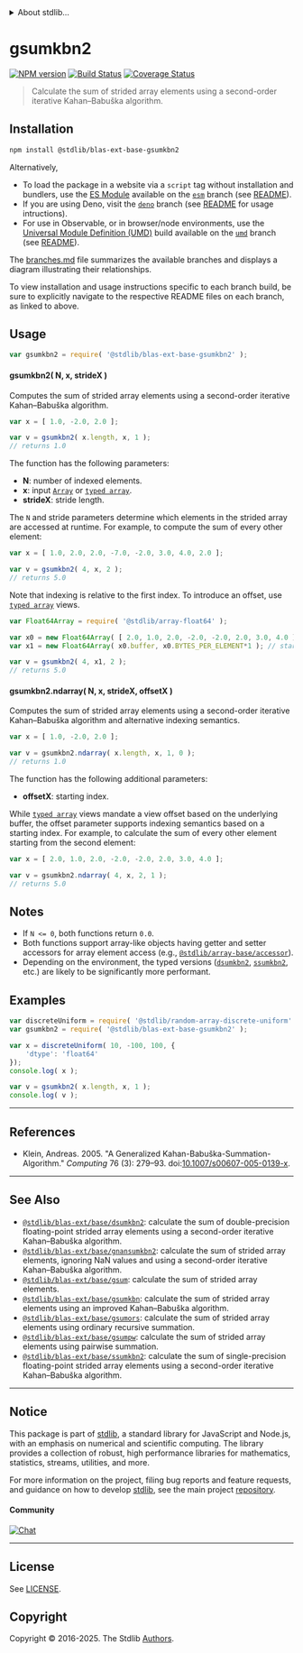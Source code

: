 <!--

@license Apache-2.0

Copyright (c) 2020 The Stdlib Authors.

Licensed under the Apache License, Version 2.0 (the "License");
you may not use this file except in compliance with the License.
You may obtain a copy of the License at

   http://www.apache.org/licenses/LICENSE-2.0

Unless required by applicable law or agreed to in writing, software
distributed under the License is distributed on an "AS IS" BASIS,
WITHOUT WARRANTIES OR CONDITIONS OF ANY KIND, either express or implied.
See the License for the specific language governing permissions and
limitations under the License.

-->


<details>
  <summary>
    About stdlib...
  </summary>
  <p>We believe in a future in which the web is a preferred environment for numerical computation. To help realize this future, we've built stdlib. stdlib is a standard library, with an emphasis on numerical and scientific computation, written in JavaScript (and C) for execution in browsers and in Node.js.</p>
  <p>The library is fully decomposable, being architected in such a way that you can swap out and mix and match APIs and functionality to cater to your exact preferences and use cases.</p>
  <p>When you use stdlib, you can be absolutely certain that you are using the most thorough, rigorous, well-written, studied, documented, tested, measured, and high-quality code out there.</p>
  <p>To join us in bringing numerical computing to the web, get started by checking us out on <a href="https://github.com/stdlib-js/stdlib">GitHub</a>, and please consider <a href="https://opencollective.com/stdlib">financially supporting stdlib</a>. We greatly appreciate your continued support!</p>
</details>

# gsumkbn2

[![NPM version][npm-image]][npm-url] [![Build Status][test-image]][test-url] [![Coverage Status][coverage-image]][coverage-url] <!-- [![dependencies][dependencies-image]][dependencies-url] -->

> Calculate the sum of strided array elements using a second-order iterative Kahan–Babuška algorithm.

<section class="intro">

</section>

<!-- /.intro -->

<section class="installation">

## Installation

```bash
npm install @stdlib/blas-ext-base-gsumkbn2
```

Alternatively,

-   To load the package in a website via a `script` tag without installation and bundlers, use the [ES Module][es-module] available on the [`esm`][esm-url] branch (see [README][esm-readme]).
-   If you are using Deno, visit the [`deno`][deno-url] branch (see [README][deno-readme] for usage intructions).
-   For use in Observable, or in browser/node environments, use the [Universal Module Definition (UMD)][umd] build available on the [`umd`][umd-url] branch (see [README][umd-readme]).

The [branches.md][branches-url] file summarizes the available branches and displays a diagram illustrating their relationships.

To view installation and usage instructions specific to each branch build, be sure to explicitly navigate to the respective README files on each branch, as linked to above.

</section>

<section class="usage">

## Usage

```javascript
var gsumkbn2 = require( '@stdlib/blas-ext-base-gsumkbn2' );
```

#### gsumkbn2( N, x, strideX )

Computes the sum of strided array elements using a second-order iterative Kahan–Babuška algorithm.

```javascript
var x = [ 1.0, -2.0, 2.0 ];

var v = gsumkbn2( x.length, x, 1 );
// returns 1.0
```

The function has the following parameters:

-   **N**: number of indexed elements.
-   **x**: input [`Array`][mdn-array] or [`typed array`][mdn-typed-array].
-   **strideX**: stride length.

The `N` and stride parameters determine which elements in the strided array are accessed at runtime. For example, to compute the sum of every other element:

```javascript
var x = [ 1.0, 2.0, 2.0, -7.0, -2.0, 3.0, 4.0, 2.0 ];

var v = gsumkbn2( 4, x, 2 );
// returns 5.0
```

Note that indexing is relative to the first index. To introduce an offset, use [`typed array`][mdn-typed-array] views.

<!-- eslint-disable stdlib/capitalized-comments -->

```javascript
var Float64Array = require( '@stdlib/array-float64' );

var x0 = new Float64Array( [ 2.0, 1.0, 2.0, -2.0, -2.0, 2.0, 3.0, 4.0 ] );
var x1 = new Float64Array( x0.buffer, x0.BYTES_PER_ELEMENT*1 ); // start at 2nd element

var v = gsumkbn2( 4, x1, 2 );
// returns 5.0
```

#### gsumkbn2.ndarray( N, x, strideX, offsetX )

Computes the sum of strided array elements using a second-order iterative Kahan–Babuška algorithm and alternative indexing semantics.

```javascript
var x = [ 1.0, -2.0, 2.0 ];

var v = gsumkbn2.ndarray( x.length, x, 1, 0 );
// returns 1.0
```

The function has the following additional parameters:

-   **offsetX**: starting index.

While [`typed array`][mdn-typed-array] views mandate a view offset based on the underlying buffer, the offset parameter supports indexing semantics based on a starting index. For example, to calculate the sum of every other element starting from the second element:

```javascript
var x = [ 2.0, 1.0, 2.0, -2.0, -2.0, 2.0, 3.0, 4.0 ];

var v = gsumkbn2.ndarray( 4, x, 2, 1 );
// returns 5.0
```

</section>

<!-- /.usage -->

<section class="notes">

## Notes

-   If `N <= 0`, both functions return `0.0`.
-   Both functions support array-like objects having getter and setter accessors for array element access (e.g., [`@stdlib/array-base/accessor`][@stdlib/array/base/accessor]).
-   Depending on the environment, the typed versions ([`dsumkbn2`][@stdlib/blas/ext/base/dsumkbn2], [`ssumkbn2`][@stdlib/blas/ext/base/ssumkbn2], etc.) are likely to be significantly more performant.

</section>

<!-- /.notes -->

<section class="examples">

## Examples

<!-- eslint no-undef: "error" -->

```javascript
var discreteUniform = require( '@stdlib/random-array-discrete-uniform' );
var gsumkbn2 = require( '@stdlib/blas-ext-base-gsumkbn2' );

var x = discreteUniform( 10, -100, 100, {
    'dtype': 'float64'
});
console.log( x );

var v = gsumkbn2( x.length, x, 1 );
console.log( v );
```

</section>

<!-- /.examples -->

* * *

<section class="references">

## References

-   Klein, Andreas. 2005. "A Generalized Kahan-Babuška-Summation-Algorithm." _Computing_ 76 (3): 279–93. doi:[10.1007/s00607-005-0139-x][@klein:2005a].

</section>

<!-- /.references -->

<!-- Section for related `stdlib` packages. Do not manually edit this section, as it is automatically populated. -->

<section class="related">

* * *

## See Also

-   <span class="package-name">[`@stdlib/blas-ext/base/dsumkbn2`][@stdlib/blas/ext/base/dsumkbn2]</span><span class="delimiter">: </span><span class="description">calculate the sum of double-precision floating-point strided array elements using a second-order iterative Kahan–Babuška algorithm.</span>
-   <span class="package-name">[`@stdlib/blas-ext/base/gnansumkbn2`][@stdlib/blas/ext/base/gnansumkbn2]</span><span class="delimiter">: </span><span class="description">calculate the sum of strided array elements, ignoring NaN values and using a second-order iterative Kahan–Babuška algorithm.</span>
-   <span class="package-name">[`@stdlib/blas-ext/base/gsum`][@stdlib/blas/ext/base/gsum]</span><span class="delimiter">: </span><span class="description">calculate the sum of strided array elements.</span>
-   <span class="package-name">[`@stdlib/blas-ext/base/gsumkbn`][@stdlib/blas/ext/base/gsumkbn]</span><span class="delimiter">: </span><span class="description">calculate the sum of strided array elements using an improved Kahan–Babuška algorithm.</span>
-   <span class="package-name">[`@stdlib/blas-ext/base/gsumors`][@stdlib/blas/ext/base/gsumors]</span><span class="delimiter">: </span><span class="description">calculate the sum of strided array elements using ordinary recursive summation.</span>
-   <span class="package-name">[`@stdlib/blas-ext/base/gsumpw`][@stdlib/blas/ext/base/gsumpw]</span><span class="delimiter">: </span><span class="description">calculate the sum of strided array elements using pairwise summation.</span>
-   <span class="package-name">[`@stdlib/blas-ext/base/ssumkbn2`][@stdlib/blas/ext/base/ssumkbn2]</span><span class="delimiter">: </span><span class="description">calculate the sum of single-precision floating-point strided array elements using a second-order iterative Kahan–Babuška algorithm.</span>

</section>

<!-- /.related -->

<!-- Section for all links. Make sure to keep an empty line after the `section` element and another before the `/section` close. -->


<section class="main-repo" >

* * *

## Notice

This package is part of [stdlib][stdlib], a standard library for JavaScript and Node.js, with an emphasis on numerical and scientific computing. The library provides a collection of robust, high performance libraries for mathematics, statistics, streams, utilities, and more.

For more information on the project, filing bug reports and feature requests, and guidance on how to develop [stdlib][stdlib], see the main project [repository][stdlib].

#### Community

[![Chat][chat-image]][chat-url]

---

## License

See [LICENSE][stdlib-license].


## Copyright

Copyright &copy; 2016-2025. The Stdlib [Authors][stdlib-authors].

</section>

<!-- /.stdlib -->

<!-- Section for all links. Make sure to keep an empty line after the `section` element and another before the `/section` close. -->

<section class="links">

[npm-image]: http://img.shields.io/npm/v/@stdlib/blas-ext-base-gsumkbn2.svg
[npm-url]: https://npmjs.org/package/@stdlib/blas-ext-base-gsumkbn2

[test-image]: https://github.com/stdlib-js/blas-ext-base-gsumkbn2/actions/workflows/test.yml/badge.svg?branch=main
[test-url]: https://github.com/stdlib-js/blas-ext-base-gsumkbn2/actions/workflows/test.yml?query=branch:main

[coverage-image]: https://img.shields.io/codecov/c/github/stdlib-js/blas-ext-base-gsumkbn2/main.svg
[coverage-url]: https://codecov.io/github/stdlib-js/blas-ext-base-gsumkbn2?branch=main

<!--

[dependencies-image]: https://img.shields.io/david/stdlib-js/blas-ext-base-gsumkbn2.svg
[dependencies-url]: https://david-dm.org/stdlib-js/blas-ext-base-gsumkbn2/main

-->

[chat-image]: https://img.shields.io/gitter/room/stdlib-js/stdlib.svg
[chat-url]: https://app.gitter.im/#/room/#stdlib-js_stdlib:gitter.im

[stdlib]: https://github.com/stdlib-js/stdlib

[stdlib-authors]: https://github.com/stdlib-js/stdlib/graphs/contributors

[umd]: https://github.com/umdjs/umd
[es-module]: https://developer.mozilla.org/en-US/docs/Web/JavaScript/Guide/Modules

[deno-url]: https://github.com/stdlib-js/blas-ext-base-gsumkbn2/tree/deno
[deno-readme]: https://github.com/stdlib-js/blas-ext-base-gsumkbn2/blob/deno/README.md
[umd-url]: https://github.com/stdlib-js/blas-ext-base-gsumkbn2/tree/umd
[umd-readme]: https://github.com/stdlib-js/blas-ext-base-gsumkbn2/blob/umd/README.md
[esm-url]: https://github.com/stdlib-js/blas-ext-base-gsumkbn2/tree/esm
[esm-readme]: https://github.com/stdlib-js/blas-ext-base-gsumkbn2/blob/esm/README.md
[branches-url]: https://github.com/stdlib-js/blas-ext-base-gsumkbn2/blob/main/branches.md

[stdlib-license]: https://raw.githubusercontent.com/stdlib-js/blas-ext-base-gsumkbn2/main/LICENSE

[mdn-array]: https://developer.mozilla.org/en-US/docs/Web/JavaScript/Reference/Global_Objects/Array

[mdn-typed-array]: https://developer.mozilla.org/en-US/docs/Web/JavaScript/Reference/Global_Objects/TypedArray

[@stdlib/array/base/accessor]: https://github.com/stdlib-js/array-base-accessor

[@klein:2005a]: https://doi.org/10.1007/s00607-005-0139-x

<!-- <related-links> -->

[@stdlib/blas/ext/base/dsumkbn2]: https://github.com/stdlib-js/blas-ext-base-dsumkbn2

[@stdlib/blas/ext/base/gnansumkbn2]: https://github.com/stdlib-js/blas-ext-base-gnansumkbn2

[@stdlib/blas/ext/base/gsum]: https://github.com/stdlib-js/blas-ext-base-gsum

[@stdlib/blas/ext/base/gsumkbn]: https://github.com/stdlib-js/blas-ext-base-gsumkbn

[@stdlib/blas/ext/base/gsumors]: https://github.com/stdlib-js/blas-ext-base-gsumors

[@stdlib/blas/ext/base/gsumpw]: https://github.com/stdlib-js/blas-ext-base-gsumpw

[@stdlib/blas/ext/base/ssumkbn2]: https://github.com/stdlib-js/blas-ext-base-ssumkbn2

<!-- </related-links> -->

</section>

<!-- /.links -->
